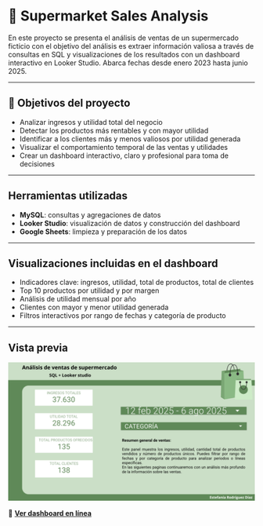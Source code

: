 # 🛒 Supermarket Sales Analysis

En este proyecto se presenta el análisis de ventas de un supermercado ficticio con el objetivo del análisis es extraer información valiosa a través de consultas en SQL y visualizaciones de los resultados con un dashboard interactivo en Looker Studio. Abarca fechas desde enero 2023 hasta junio 2025.

---

## 📌 Objetivos del proyecto

- Analizar ingresos y utilidad total del negocio
- Detectar los productos más rentables y con mayor utilidad
- Identificar a los clientes más y menos valiosos por utilidad generada
- Visualizar el comportamiento temporal de las ventas y utilidades
- Crear un dashboard interactivo, claro y profesional para toma de decisiones

---

## Herramientas utilizadas

- **MySQL**: consultas y agregaciones de datos
- **Looker Studio**: visualización de datos y construcción del dashboard
- **Google Sheets**: limpieza y preparación de los datos

---

## Visualizaciones incluidas en el dashboard

- Indicadores clave: ingresos, utilidad, total de productos, total de clientes
- Top 10 productos por utilidad y por margen
- Análisis de utilidad mensual por año
- Clientes con mayor y menor utilidad generada
- Filtros interactivos por rango de fechas y categoría de producto

---

## Vista previa

![Vista previa del dashboard](screenshots/dashboard-overview.png) <!-- Reemplaza esto con tu imagen real -->

🔗 **[Ver dashboard en línea](https://lookerstudio.google.com/reporting/dadadcde-f922-4a88-96cf-bbf7d6fb6a0b)**  



